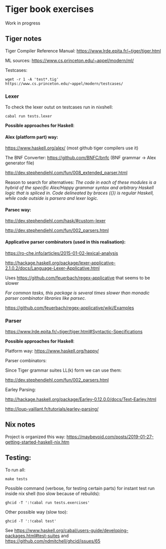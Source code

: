 # Tiger book exercises

Work in progress


## Tiger notes

Tiger Compiler Reference Manual: https://www.lrde.epita.fr/~tiger/tiger.html

ML sources: https://www.cs.princeton.edu/~appel/modern/ml/

Testcases:

```
wget -r 1 -A 'test*.tig' https://www.cs.princeton.edu/~appel/modern/testcases/
```

### Lexer

To check the lexer outut on testcases run in nixshell:

```
cabal run tests.lexer
```

**Possible approaches for Haskell**:

#### Alex (platform part) way:

https://www.haskell.org/alex/ (most github tiger compilers use it)

The BNF Converter: https://github.com/BNFC/bnfc (BNF grammar -> Alex generator file)

http://dev.stephendiehl.com/fun/008_extended_parser.html

Reason to search for alternatives: *The code in each of these modules is a hybrid of the specific Alex/Happy grammar syntax and arbitrary Haskell logic that is spliced in. Code delineated by braces ({}) is regular Haskell, while code outside is parsera and lexer logic.*


#### Parsec way:

http://dev.stephendiehl.com/hask/#custom-lexer

http://dev.stephendiehl.com/fun/002_parsers.html


#### Applicative parser combinators (used in this realisation):

https://ro-che.info/articles/2015-01-02-lexical-analysis

http://hackage.haskell.org/package/lexer-applicative-2.1.0.2/docs/Language-Lexer-Applicative.html

Uses https://github.com/feuerbach/regex-applicative that seems to be slower

*For common tasks, this package is several times slower than monadic parser combinator libraries like parsec.*

https://github.com/feuerbach/regex-applicative/wiki/Examples


### Parser

https://www.lrde.epita.fr/~tiger/tiger.html#Syntactic-Specifications


**Possible approaches for Haskell**:

Platform way: https://www.haskell.org/happy/


Parser combinators:

Since Tiger grammar suites LL(k) form we can use them:

http://dev.stephendiehl.com/fun/002_parsers.html



Earley Parsing:

http://hackage.haskell.org/package/Earley-0.12.0.0/docs/Text-Earley.html

http://loup-vaillant.fr/tutorials/earley-parsing/


## Nix notes

Project is organized this way: https://maybevoid.com/posts/2019-01-27-getting-started-haskell-nix.htm


## Testing:

To run all:

```
make tests
```

Possible command (verbose, for testing certain parts) for instant test run inside nix shell (too slow because of rebuilds):

```
ghcid -T ':!cabal run tests.exercises'
```

Other possible way (slow too):

```
ghcid -T ':!cabal test'
```

See https://www.haskell.org/cabal/users-guide/developing-packages.html#test-suites and https://github.com/ndmitchell/ghcid/issues/65
